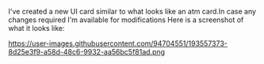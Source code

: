 I've created a new UI card similar to what looks like an atm card.In case any changes required I'm available for modifications
Here is a screenshot of what it looks like:

https://user-images.githubusercontent.com/94704551/193557373-8d25e3f9-a58d-48c6-9932-aa56bc5f81ad.png
